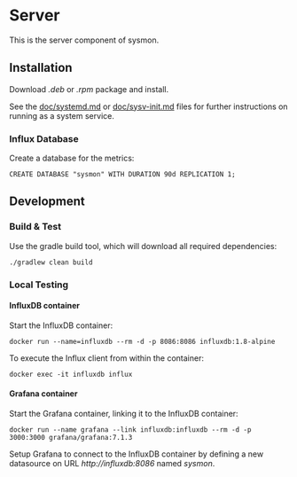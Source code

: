 # Server

This is the server component of sysmon.

## Installation

Download *.deb* or *.rpm* package and install.

See the [doc/systemd.md](doc/systemd.md) or [doc/sysv-init.md](doc/sysv-init.md) files for further instructions on running as a system service.

### Influx Database

Create a database for the metrics:

```text
CREATE DATABASE "sysmon" WITH DURATION 90d REPLICATION 1;
```

## Development


### Build & Test

Use the gradle build tool, which will download all required dependencies:

```shell
./gradlew clean build
```

### Local Testing

#### InfluxDB container

Start the InfluxDB container:

```shell
docker run --name=influxdb --rm -d -p 8086:8086 influxdb:1.8-alpine
```

To execute the Influx client from within the container:

```shell
docker exec -it influxdb influx
```

#### Grafana container

Start the Grafana container, linking it to the InfluxDB container:

```shell
docker run --name grafana --link influxdb:influxdb --rm -d -p 3000:3000 grafana/grafana:7.1.3
```

Setup Grafana to connect to the InfluxDB container by defining a new datasource on URL *http://influxdb:8086* named *sysmon*.

